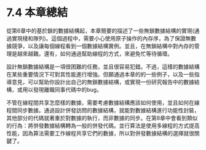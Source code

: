 # 7.4 本章總結

從第6章中的基於鎖的數據結構起，本章簡要的描述了一些無鎖數據結構的實現(通過實現棧和隊列)。這個過程中，需要小心使用原子操作的內存序，為了保證無數據競爭，以及讓每個線程看到一個數據結構實例。並且，在無鎖結構中對內存的管理是越來越難。還有，如何通過幫助線程的方式，來避免忙等待循環。

設計無鎖數據結構是一項很困難的任務，並且很容易犯錯。不過，這樣的數據結構在某些重要情況下可對其性能進行增強。但願通過本章的的一些例子，以及一些指導意見，可以幫助你設計出自己的無鎖數據結構，或實現一份研究報告中的數據結構，或用以發現離職同事代碼中的bug。

不管在線程間共享怎麼樣的數據，需要考慮數據結構應該如何使用，並且如何在線程間同步數據。通過設計併發訪問的數據結構，就能對數據結構進行功能性封裝，其他部分的代碼就著重於對數據的執行，而非數據的同步。在第8章中會看到類似的行為：將併發數據結構轉為一般的併發代碼。並行算法是使用多線程的方式提高性能，因為算法需要工作線程共享它們的數據，所以對併發數據結構的選擇就很關鍵了。